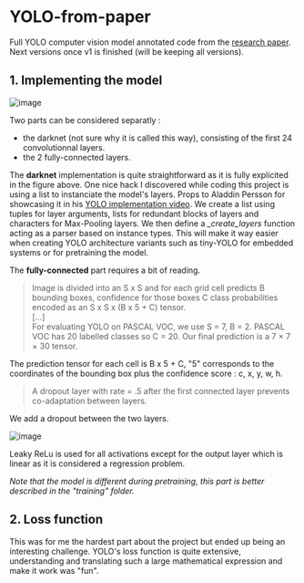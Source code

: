 # YOLO-from-paper
Full YOLO computer vision model annotated code from the [research paper](https://arxiv.org/pdf/1506.02640). 
Next versions once v1 is finished (will be keeping all versions).

## 1. Implementing the model
![image](https://github.com/user-attachments/assets/88100a78-ff3b-45a2-956b-86bb71f0548f)

Two parts can be considered separatly : 
- the darknet (not sure why it is called this way), consisting of the first 24 convolutionnal layers.
- the 2 fully-connected layers.

The **darknet** implementation is quite straightforward as it is fully explicited in the figure above.
One nice hack I discovered while coding this project is using a list to instanciate the model's layers. Props to Aladdin Persson for showcasing it in his [YOLO implementation video](https://www.youtube.com/watch?v=n9_XyCGr-MI&t=24s). We create a list using tuples for layer arguments, lists for redundant blocks of layers and characters for Max-Pooling layers. We then define a *_create_layers* function acting as a parser based on instance types.
This will make it way easier when creating YOLO architecture variants such as tiny-YOLO for embedded systems or for pretraining the model.

The **fully-connected** part requires a bit of reading.
> Image is divided into an S x S and for each grid cell predicts B bounding boxes, confidence for those boxes C class probabilities encoded as an S x S x (B x 5 + C) tensor.  
> [...]  
> For evaluating YOLO on PASCAL VOC, we use S = 7, B = 2. PASCAL VOC has 20 labelled classes so C = 20. Our final prediction is a 7 × 7 × 30 tensor.

The prediction tensor for each cell is B x 5 + C, "5" corresponds to the coordinates of the bounding box plus the confidence score : c, x, y, w, h.
> A dropout layer with rate = .5 after the first connected layer prevents co-adaptation between layers.

We add a dropout between the two layers.

![image](https://github.com/user-attachments/assets/c216293e-bfa6-4953-8117-455846e1c7ad)

Leaky ReLu is used for all activations except for the output layer which is linear as it is considered a regression problem.

  
*Note that the model is different during pretraining, this part is better described in the "training" folder.*

## 2. Loss function
This was for me the hardest part about the project but ended up being an interesting challenge. YOLO's loss function is quite extensive, understanding and translating such a large mathematical expression and make it work was "fun".

